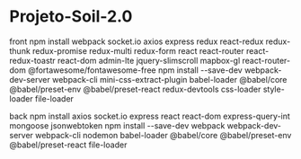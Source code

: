 # Projeto-Soil-2.0

front
npm install webpack socket.io axios express redux react-redux redux-thunk redux-promise redux-multi redux-form react react-router react-redux-toastr react-dom admin-lte jquery-slimscroll mapbox-gl react-router-dom  @fortawesome/fontawesome-free
npm install --save-dev webpack-dev-server webpack-cli mini-css-extract-plugin babel-loader @babel/core @babel/preset-env @babel/preset-react redux-devtools css-loader style-loader file-loader

back
npm install axios socket.io express react react-dom express-query-int mongoose jsonwebtoken
npm install --save-dev webpack webpack-dev-server webpack-cli nodemon babel-loader @babel/core @babel/preset-env @babel/preset-react file-loader
